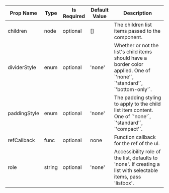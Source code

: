 <table><thead><tr><th>Prop Name</th><th>Type</th><th>Is Required</th><th>Default Value</th><th>Description</th></tr></thead><tbody><tr><td>children</td><td>node</td><td>optional</td><td>[]</td><td>The children list items passed to the component.</td></tr><tr><td>dividerStyle</td><td>enum</td><td>optional</td><td>'none'</td><td>Whether or not the list's child items should have a border color applied. One of `'none'`, `'standard'`, `'bottom-only'`.</td></tr><tr><td>paddingStyle</td><td>enum</td><td>optional</td><td>'none'</td><td>The padding styling to apply to the child list item content. One of `'none'`, `'standard'`, `'compact'`.</td></tr><tr><td>refCallback</td><td>func</td><td>optional</td><td>none</td><td>Function callback for the ref of the ul.</td></tr><tr><td>role</td><td>string</td><td>optional</td><td>'none'</td><td>Accessibility role of the list, defaults to 'none'. If creating a list with selectable items, pass 'listbox'.</td></tr></tbody><table>
